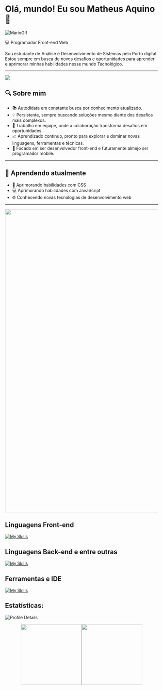 <h1>Olá, mundo! Eu sou Matheus Aquino👋</h1>

![MarioGif](https://hermes.dio.me/articles/cover/7c31678a-f970-4a98-8cbf-85cf053d69e1.gif)

💻 Programador Front-end Web

Sou estudante de Análise e Desenvolvimento de Sistemas pelo Porto digital. Estou sempre em busca de novos desafios e oportunidades para aprender e aprimorar minhas habilidades nesse mundo Tecnológico.

---

<img src="https://readme-typing-svg.herokuapp.com?font=Fira+Code&weight=600&size=40&duration=3500&pause=15000&vCenter=true&multiline=true&random=false&width=1200&height=90&lines=An%C3%A1lise+e+Desenvolvimento+de+Sistemas+|+FICR+|+4/5;" />

## 🔍 Sobre mim ##

* 📚 Autodidata em constante busca por conhecimento atualizado.
* 💡 Persistente, sempre buscando soluções mesmo diante dos desafios mais complexos.
* 👥 Trabalho em equipe, onde a colaboração transforma desafios em oportunidades.
* 📈 Aprendizado contínuo, pronto para explorar e dominar novas linguagens, ferramentas e técnicas.
* 🎯 Focado em ser desenvolvedor front-end e futuramente almejo ser programador mobile.

---

## 📖 Aprendendo atualmente ##
* 🎨 Aprimorando habilidades com CSS
* 💻 Aprimorando habilidades com JavaScript
* 🌐 Conhecendo novas tecnologias de desenvolvimento web

---

<img src="https://external-content.duckduckgo.com/iu/?u=https%3A%2F%2Fhackernoon.com%2Fimages%2Ff2px36fy.gif&f=1&nofb=1&ipt=7d3530b34284391cf4ed4f078b5de7bc542494837dd5706cd1c2e6f90b41f10c&ipo=images" width="1000px" />

<h2>Linguagens Front-end</h2>

[![My Skills](https://skillicons.dev/icons?i=html,css,js,typescript,angular,vue,vite,vuetify,bootstrap)](https://skillicons.dev)

<h2>Linguagens Back-end e entre outras</h2>

[![My Skills](https://skillicons.dev/icons?i=java,nodejs,npm,c,php)](https://skillicons.dev)

<h2>Ferramentas e IDE</h2>

[![My Skills](https://skillicons.dev/icons?i=vscode,replit,git,github,idea,webstorm,phpstorm,clion,vercel,figma,windows)](https://skillicons.dev)

<h2>Estatísticas:</h2>

  
  ![Profile Details](http://github-profile-summary-cards.vercel.app/api/cards/profile-details?username=aquinodev2022&theme=github_dark)

<div style="display: flex; justify-content: center;">
    <img height="200px" src="https://github-readme-stats.vercel.app/api/top-langs/?username=aquinodev2022&layout=compact&langs_count=7&theme=github_dark&hide_border=true" />
    <img height="200px" src="http://github-readme-streak-stats.herokuapp.com?user=aquinodev2022&theme=github_dark&hide_border=true&date_format=j%20M%5B%20Y%5D" />
</div>




